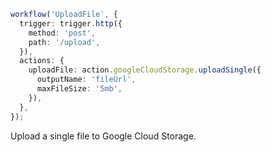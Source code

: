 ```ts
workflow('UploadFile', {
  trigger: trigger.http({
    method: 'post',
    path: '/upload',
  }),
  actions: {
    uploadFile: action.googleCloudStorage.uploadSingle({
      outputName: 'fileUrl',
      maxFileSize: '5mb',
    }),
  },
});
```

Upload a single file to Google Cloud Storage.
